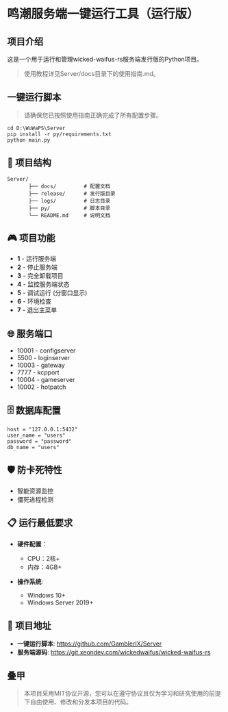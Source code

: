 # 鸣潮服务端一键运行工具（运行版）

## 项目介绍

这是一个用于运行和管理wicked-waifus-rs服务端发行版的Python项目。

> 使用教程详见Server/docs目录下的使用指南.md。

## 一键运行脚本

> 请确保您已按照使用指南正确完成了所有配置步骤。

```
cd D:\WuWaPS\Server
pip install -r py/requirements.txt
python main.py
```

## 📁 项目结构

```
Server/
	   ├── docs/         # 配置文档
       ├── release/      # 发行版目录
       ├── logs/         # 日志目录
       ├── py/           # 脚本目录
       └── README.md     # 说明文档
```

## 🎮 项目功能

- **1** - 运行服务端
- **2** - 停止服务端
- **3** - 完全卸载项目
- **4** - 监控服务端状态
- **5** - 调试运行 (分窗口显示)
- **6** - 环境检查
- **7** - 退出主菜单

## 🌐 服务端口

- 10001 - configserver
- 5500 - loginserver
- 10003 - gateway
- 7777 - kcpport
- 10004 - gameserver
- 10002 - hotpatch


## 🗄️ 数据库配置

```
host = "127.0.0.1:5432"
user_name = "users"
password = "password"
db_name = "users"
```

## 🛡️ 防卡死特性

- 智能资源监控
- 僵死进程检测

## 📋 运行最低要求

- **硬件配置**：
    - CPU：2核+
    - 内存：4GB+

- **操作系统**:
    - Windows 10+
    - Windows Server 2019+

## 🔗 项目地址

- **一键运行脚本**: https://github.com/GamblerIX/Server
- **服务端源码**: https://git.xeondev.com/wickedwaifus/wicked-waifus-rs

## 叠甲

> 本项目采用MIT协议开源，您可以在遵守协议且仅为学习和研究使用的前提下自由使用、修改和分发本项目的代码。